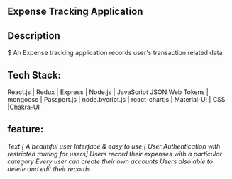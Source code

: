 
## Expense Tracking Application

## Description 
 $ An Expense tracking application records user's transaction related data

 ## Tech Stack:
  React.js | Redux | Express | Node.js | JavaScript
JSON Web Tokens | mongoose | Passport.js | node.bycript.js |
react-chartjs | Material-UI | CSS |Chakra-UI

## feature:

_Text [ A beautiful user Interface & easy to use_
_[ User Authentication with restricted routing for users]_
 _Users record their expenses with a particular category_
 _Every user can create their own accounts_
 _Users also able to delete and edit their records_

